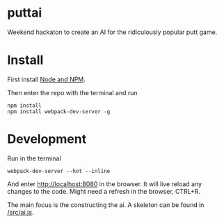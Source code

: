 # puttai
Weekend hackaton to create an AI for the ridiculously popular putt game.

# Install

First install [Node and NPM](https://nodejs.org/en/).

Then enter the repo with the terminal and run

```
npm install
npm install webpack-dev-server -g
```

# Development

Run in the terminal

```
webpack-dev-server --hot --inline
```

And enter [http://localhost:8080](http://localhost:8080) in the browser.
It will live reload any changes to the code. Might need a refresh in the browser, CTRL+R.

The main focus is the constructing the ai. A skeleton can be found in [/src/ai.js](/src/ai.js).

